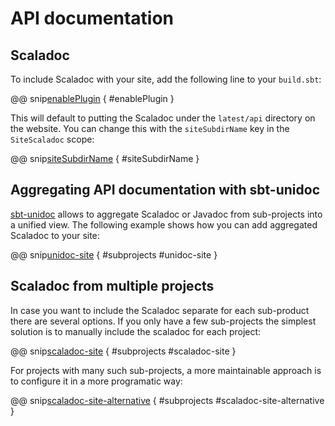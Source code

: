 # API documentation

## Scaladoc

To include Scaladoc with your site, add the following line to your `build.sbt`:

@@ snip[enablePlugin](/src/sbt-test/scaladoc/can-add-scaladoc/build.sbt) { #enablePlugin }

This will default to putting the Scaladoc under the `latest/api` directory on the website. You can change this with the `siteSubdirName` key in the `SiteScaladoc` scope:

@@ snip[siteSubdirName](/src/sbt-test/scaladoc/can-add-scaladoc/build.sbt) { #siteSubdirName }

## Aggregating API documentation with sbt-unidoc

[sbt-unidoc] allows to aggregate Scaladoc or Javadoc from sub-projects into a unified view. The following example shows how you can add aggregated Scaladoc to your site:

@@ snip[unidoc-site](/src/sbt-test/scaladoc/can-aggregate/build.sbt) { #subprojects #unidoc-site }

[sbt-unidoc]: https://github.com/sbt/sbt-unidoc

## Scaladoc from multiple projects

In case you want to include the Scaladoc separate for each sub-product there are several options. If
you only have a few sub-projects the simplest solution is to manually include
the scaladoc for each project:

@@ snip[scaladoc-site](/src/sbt-test/scaladoc/can-aggregate/build.sbt) { #subprojects #scaladoc-site }

For projects with many such sub-projects, a more maintainable approach is to configure it in a more programatic way:

@@ snip[scaladoc-site-alternative](/src/sbt-test/scaladoc/can-aggregate/build.sbt) { #subprojects #scaladoc-site-alternative }
